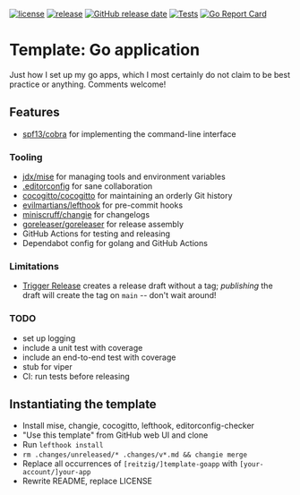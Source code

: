 <!-- editorconfig-checker-disable -->
[![license](https://img.shields.io/github/license/reitzig/template-goapp.svg)](https://github.com/reitzig/template-goapp/blob/master/LICENSE)
[![release](https://img.shields.io/github/release/reitzig/template-goapp.svg)](https://github.com/reitzig/template-goapp/releases/latest)
[![GitHub release date](https://img.shields.io/github/release-date/reitzig/template-goapp.svg)](https://github.com/reitzig/template-goapp/releases)
[![Tests](https://github.com/reitzig/template-goapp/actions/workflows/test.yaml/badge.svg)](https://github.com/reitzig/template-goapp/actions/workflows/test.yaml)
[![Go Report Card](https://goreportcard.com/badge/github.com/reitzig/template-goapp)](https://goreportcard.com/report/github.com/reitzig/template-goapp)
<!-- editorconfig-checker-enable -->

# Template: Go application

Just how I set up my go apps,
which I most certainly do not claim to be best practice or anything.
Comments welcome!

## Features

* [spf13/cobra](https://github.com/spf13/cobra)
  for implementing the command-line interface

### Tooling 

- [jdx/mise](https://github.com/jdx/mise)
  for managing tools and environment variables
- [.editorconfig](https://editorconfig.org/)
  for sane collaboration
- [cocogitto/cocogitto](https://github.com/cocogitto/cocogitto)
  for maintaining an orderly Git history
- [evilmartians/lefthook](https://github.com/evilmartians/lefthook)
  for pre-commit hooks
- [miniscruff/changie](https://github.com/miniscruff/changie)
  for changelogs
- [goreleaser/goreleaser](https://github.com/goreleaser/goreleaser)
  for release assembly
- GitHub Actions for testing and releasing
- Dependabot config for golang and GitHub Actions

### Limitations

- [Trigger Release](.github/workflows/trigger-release.yaml)
  creates a release draft without a tag;
  _publishing_ the draft will create the tag on `main` 
  -- don't wait around!

### TODO

- set up logging
- include a unit test with coverage
- include an end-to-end test with coverage
- stub for viper
- CI: run tests before releasing

## Instantiating the template

- Install mise, changie, cocogitto, lefthook, editorconfig-checker
  <!-- TODO: Tool for that? -->
- "Use this template" from GitHub web UI and clone
- Run `lefthook install`
- `rm .changes/unreleased/* .changes/v*.md && changie merge`
- Replace all occurrences of `[reitzig/]template-goapp` with `[your-account/]your-app`
- Rewrite README, replace LICENSE

